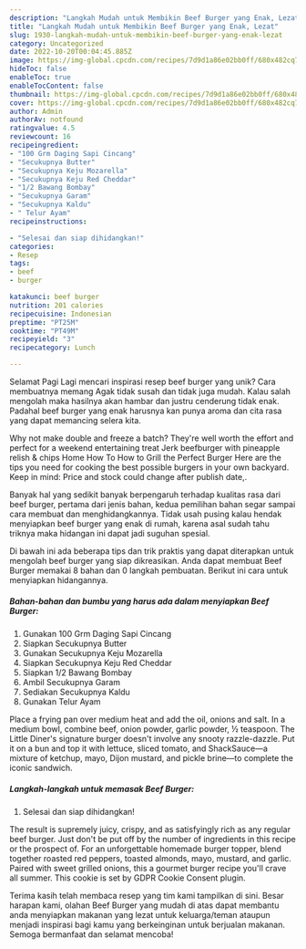 ```yaml
---
description: "Langkah Mudah untuk Membikin Beef Burger yang Enak, Lezat"
title: "Langkah Mudah untuk Membikin Beef Burger yang Enak, Lezat"
slug: 1930-langkah-mudah-untuk-membikin-beef-burger-yang-enak-lezat
category: Uncategorized
date: 2022-10-20T00:04:45.885Z
image: https://img-global.cpcdn.com/recipes/7d9d1a86e02bb0ff/680x482cq70/beef-burger-foto-resep-utama.jpg
hideToc: false
enableToc: true
enableTocContent: false
thumbnail: https://img-global.cpcdn.com/recipes/7d9d1a86e02bb0ff/680x482cq70/beef-burger-foto-resep-utama.jpg
cover: https://img-global.cpcdn.com/recipes/7d9d1a86e02bb0ff/680x482cq70/beef-burger-foto-resep-utama.jpg
author: Admin
authorAv: notfound
ratingvalue: 4.5
reviewcount: 16
recipeingredient:
- "100 Grm Daging Sapi Cincang"
- "Secukupnya Butter"
- "Secukupnya Keju Mozarella"
- "Secukupnya Keju Red Cheddar"
- "1/2 Bawang Bombay"
- "Secukupnya Garam"
- "Secukupnya Kaldu"
- " Telur Ayam"
recipeinstructions:

- "Selesai dan siap dihidangkan!"
categories:
- Resep
tags:
- beef
- burger

katakunci: beef burger 
nutrition: 201 calories
recipecuisine: Indonesian
preptime: "PT25M"
cooktime: "PT49M"
recipeyield: "3"
recipecategory: Lunch

---
```



Selamat Pagi Lagi mencari inspirasi resep beef burger yang unik? Cara membuatnya memang Agak tidak susah dan tidak juga mudah. Kalau salah mengolah maka hasilnya akan hambar dan justru cenderung tidak enak. Padahal beef burger yang enak harusnya kan punya aroma dan cita rasa yang dapat memancing selera kita.


Why not make double and freeze a batch? They&#39;re well worth the effort and perfect for a weekend entertaining treat Jerk beefburger with pineapple relish &amp; chips Home How To How to Grill the Perfect Burger Here are the tips you need for cooking the best possible burgers in your own backyard. Keep in mind: Price and stock could change after publish date,.

Banyak hal yang sedikit banyak berpengaruh terhadap kualitas rasa dari beef burger, pertama dari jenis bahan, kedua pemilihan bahan segar sampai cara membuat dan menghidangkannya. Tidak usah pusing kalau hendak menyiapkan beef burger yang enak di rumah, karena asal sudah tahu triknya maka hidangan ini dapat jadi suguhan spesial.


Di bawah ini ada beberapa tips dan trik praktis yang dapat diterapkan untuk mengolah beef burger yang siap dikreasikan. Anda dapat membuat Beef Burger memakai 8 bahan dan 0 langkah pembuatan. Berikut ini cara untuk menyiapkan hidangannya.

<!--inarticleads1-->

##### Bahan-bahan dan bumbu yang harus ada dalam menyiapkan Beef Burger:

1. Gunakan 100 Grm Daging Sapi Cincang
1. Siapkan Secukupnya Butter
1. Gunakan Secukupnya Keju Mozarella
1. Siapkan Secukupnya Keju Red Cheddar
1. Siapkan 1/2 Bawang Bombay
1. Ambil Secukupnya Garam
1. Sediakan Secukupnya Kaldu
1. Gunakan  Telur Ayam


Place a frying pan over medium heat and add the oil, onions and salt. In a medium bowl, combine beef, onion powder, garlic powder, ½ teaspoon. The Little Diner&#39;s signature burger doesn&#39;t involve any snooty razzle-dazzle. Put it on a bun and top it with lettuce, sliced tomato, and ShackSauce—a mixture of ketchup, mayo, Dijon mustard, and pickle brine—to complete the iconic sandwich. 

<!--inarticleads2-->

##### Langkah-langkah untuk memasak Beef Burger:


1. Selesai dan siap dihidangkan!

The result is supremely juicy, crispy, and as satisfyingly rich as any regular beef burger. Just don&#39;t be put off by the number of ingredients in this recipe or the prospect of. For an unforgettable homemade burger topper, blend together roasted red peppers, toasted almonds, mayo, mustard, and garlic. Paired with sweet grilled onions, this a gourmet burger recipe you&#39;ll crave all summer. This cookie is set by GDPR Cookie Consent plugin. 

Terima kasih telah membaca resep yang tim kami tampilkan di sini. Besar harapan kami, olahan Beef Burger yang mudah di atas dapat membantu anda menyiapkan makanan yang lezat untuk keluarga/teman ataupun menjadi inspirasi bagi kamu yang berkeinginan untuk berjualan makanan. Semoga bermanfaat dan selamat mencoba!
